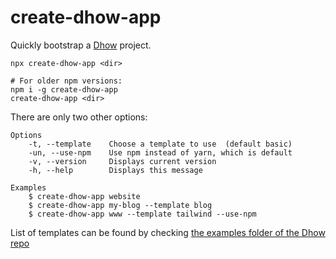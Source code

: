 # create-dhow-app

Quickly bootstrap a [Dhow](https://github.com/kartiknair/dhow) project.

```shell
npx create-dhow-app <dir>

# For older npm versions:
npm i -g create-dhow-app
create-dhow-app <dir>
```

There are only two other options:

```shell
Options
    -t, --template    Choose a template to use  (default basic)
    -un, --use-npm    Use npm instead of yarn, which is default
    -v, --version     Displays current version
    -h, --help        Displays this message

Examples
    $ create-dhow-app website
    $ create-dhow-app my-blog --template blog
    $ create-dhow-app www --template tailwind --use-npm
```

List of templates can be found by checking [the examples folder of the Dhow repo](https://github.com/kartiknair/dhow/tree/master/examples)
